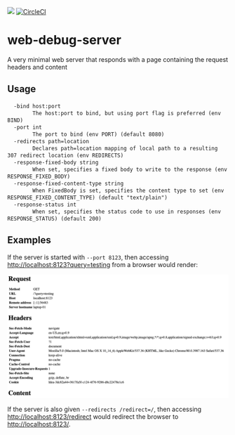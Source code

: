 [![](https://img.shields.io/docker/pulls/itzg/web-debug-server.svg)](https://hub.docker.com/r/itzg/web-debug-server)
[![CircleCI](https://img.shields.io/circleci/build/github/itzg/web-debug-server)](https://app.circleci.com/pipelines/github/itzg/web-debug-server)

# web-debug-server

A very minimal web server that responds with a page containing the request headers and content

## Usage

```
  -bind host:port
    	The host:port to bind, but using port flag is preferred (env BIND)
  -port int
    	The port to bind (env PORT) (default 8080)
  -redirects path=location
    	Declares path=location mapping of local path to a resulting 307 redirect location (env REDIRECTS)
  -response-fixed-body string
    	When set, specifies a fixed body to write to the response (env RESPONSE_FIXED_BODY)
  -response-fixed-content-type string
    	When FixedBody is set, specifies the content type to set (env RESPONSE_FIXED_CONTENT_TYPE) (default "text/plain")
  -response-status int
    	When set, specifies the status code to use in responses (env RESPONSE_STATUS) (default 200)
```

## Examples

If the server is started with `--port 8123`, then accessing [http://localhost:8123?query=testing](http://localhost:8123?query=testing) from a browser would render:

![](docs/example.png)

If the server is also given `--redirects /redirect=/`, then accessing [http://localhost:8123/redirect](http://localhost:8123/redirect) would redirect the browser to [http://localhost:8123/](http://localhost:8123/).
